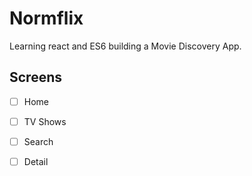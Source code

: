 # Normflix
Learning react and ES6 building a Movie Discovery App.

## Screens

- [ ] Home
- [ ] TV Shows
- [ ] Search
- [ ] Detail

